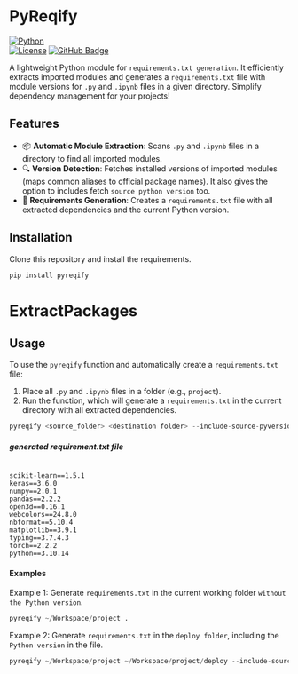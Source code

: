 # PyReqify

[![Python](https://img.shields.io/badge/Python-3.8%2B-blue)](https://www.python.org/)  
[![License](https://img.shields.io/badge/License-MIT-green.svg)](https://opensource.org/licenses/MIT)
[![GitHub Badge](https://img.shields.io/badge/GitHub-Repo-blue.svg)](https://github.com/ammaryasirnaich/PyReqify)


A lightweight Python module for `requirements.txt generation`. It efficiently extracts imported modules and generates a `requirements.txt` file with module versions for `.py` and `.ipynb` files in a given directory. Simplify dependency management for your projects!




## Features

- 📦 **Automatic Module Extraction**: Scans `.py` and `.ipynb` files in a directory to find all imported modules.
- 🔍 **Version Detection**: Fetches installed versions of imported modules (maps common aliases to official package names). It also gives the option to includes fetch `source python version` too.
- 📝 **Requirements Generation**: Creates a `requirements.txt` file with all extracted dependencies and the current Python version.


## Installation

Clone this repository and install the requirements.

```bash
pip install pyreqify
```


# ExtractPackages

## Usage
To use the `pyreqify` function and automatically create a `requirements.txt` file:

1. Place all `.py` and `.ipynb` files in a folder (e.g., `project`).
2. Run the function, which will generate a `requirements.txt` in the current directory with all extracted dependencies.
```python
pyreqify <source_folder> <destination folder> --include-source-pyversion
```

##### generated requirement.txt file
```

scikit-learn==1.5.1
keras==3.6.0
numpy==2.0.1
pandas==2.2.2
open3d==0.16.1
webcolors==24.8.0
nbformat==5.10.4
matplotlib==3.9.1
typing==3.7.4.3
torch==2.2.2
python==3.10.14
```


#### Examples
Example 1: Generate `requirements.txt` in the current working folder `without the Python version`.
```python
pyreqify ~/Workspace/project .
```

Example 2: Generate `requirements.txt` in the `deploy folder`, including the `Python version` in the file.
```python
pyreqify ~/Workspace/project ~/Workspace/project/deploy --include-source-pyversion
```

